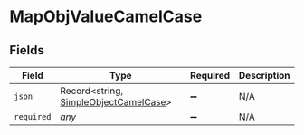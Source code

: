 # MapObjValueCamelCase


## Fields

| Field                                                                                 | Type                                                                                  | Required                                                                              | Description                                                                           |
| ------------------------------------------------------------------------------------- | ------------------------------------------------------------------------------------- | ------------------------------------------------------------------------------------- | ------------------------------------------------------------------------------------- |
| `json`                                                                                | Record<string, [SimpleObjectCamelCase](../../models/shared/simpleobjectcamelcase.md)> | :heavy_minus_sign:                                                                    | N/A                                                                                   |
| `required`                                                                            | *any*                                                                                 | :heavy_minus_sign:                                                                    | N/A                                                                                   |
